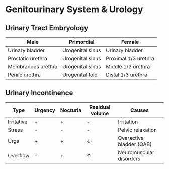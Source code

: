 # Genitourinary System & Urology

## Urinary Tract Embryology

|Male|Primordial|Female|
|-|-|-|
|Urinary bladder|Urogenital sinus|Urinary bladder|
|Prostatic urethra|Urogenital sinus|Proximal 1/3 urethra|
|Membranous urethra|Urogenital sinus|Middle 1/3 urethra|
|Penile urethra|Urogenital fold|Distal 1/3 urethra|

## Urinary Incontinence

|Type|Urgency|Nocturia|Residual volume|Causes|
|-|-|-|-|-|
|Irritative|+|+|-|Irritation|
|Stress|-|-|-|Pelvic relaxation|
|Urge|+|+|↓|Overactive bladder (OAB)|
|Overflow|-|+|↑|Neuromuscular disorders|

